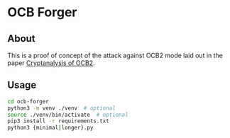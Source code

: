 # OCB Forger

## About
This is a proof of concept of the attack against OCB2 mode laid out in
the paper [Cryptanalysis of OCB2](https://eprint.iacr.org/2018/1040.pdf).

## Usage

```bash
cd ocb-forger
python3 -m venv ./venv  # optional
source ./venv/bin/activate  # optional
pip3 install -r requirements.txt
python3 {minimal|longer}.py
```
